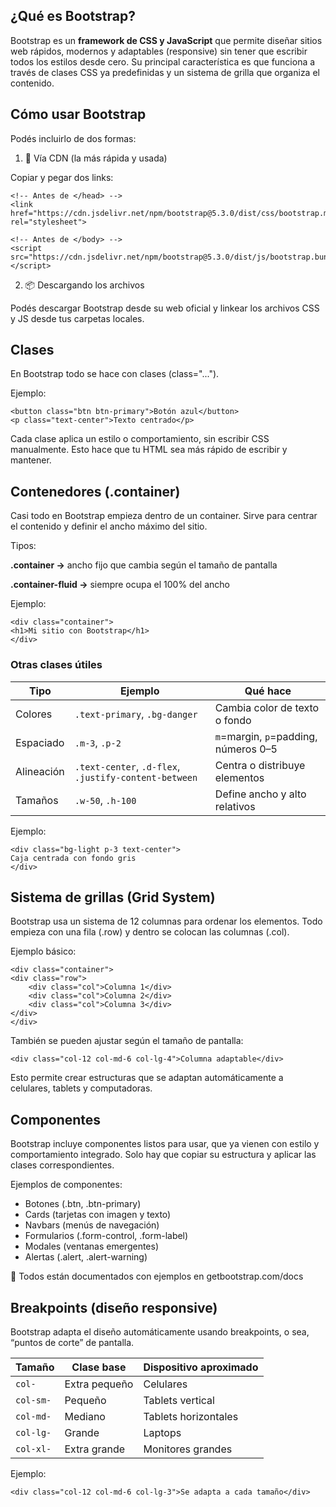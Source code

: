 ## ¿Qué es Bootstrap?

Bootstrap es un **framework de CSS y JavaScript** que permite diseñar sitios web rápidos, modernos y adaptables (responsive) sin tener que escribir todos los estilos desde cero.
Su principal característica es que funciona a través de clases CSS ya predefinidas y un sistema de grilla que organiza el contenido.

## Cómo usar Bootstrap

Podés incluirlo de dos formas:

1. 🔗 Vía CDN (la más rápida y usada)

Copiar y pegar dos links:

    <!-- Antes de </head> -->
    <link href="https://cdn.jsdelivr.net/npm/bootstrap@5.3.0/dist/css/bootstrap.min.css" rel="stylesheet">

    <!-- Antes de </body> -->
    <script src="https://cdn.jsdelivr.net/npm/bootstrap@5.3.0/dist/js/bootstrap.bundle.min.js"></script>

2. 📦 Descargando los archivos

Podés descargar Bootstrap desde su web oficial y linkear los archivos CSS y JS desde tus carpetas locales.

## Clases

En Bootstrap todo se hace con clases (class="...").

Ejemplo:

    <button class="btn btn-primary">Botón azul</button>
    <p class="text-center">Texto centrado</p>

Cada clase aplica un estilo o comportamiento, sin escribir CSS manualmente.
Esto hace que tu HTML sea más rápido de escribir y mantener.

## Contenedores (.container)

Casi todo en Bootstrap empieza dentro de un container.
Sirve para centrar el contenido y definir el ancho máximo del sitio.

Tipos:

**.container →** ancho fijo que cambia según el tamaño de pantalla

**.container-fluid →** siempre ocupa el 100% del ancho

Ejemplo:

    <div class="container">
    <h1>Mi sitio con Bootstrap</h1>
    </div>

### Otras clases útiles

| Tipo       | Ejemplo                                               | Qué hace                             |
| ---------- | ----------------------------------------------------- | ------------------------------------ |
| Colores    | `.text-primary`, `.bg-danger`                         | Cambia color de texto o fondo        |
| Espaciado  | `.m-3`, `.p-2`                                        | `m`=margin, `p`=padding, números 0–5 |
| Alineación | `.text-center`, `.d-flex`, `.justify-content-between` | Centra o distribuye elementos        |
| Tamaños    | `.w-50`, `.h-100`                                     | Define ancho y alto relativos        |

Ejemplo:

    <div class="bg-light p-3 text-center">
    Caja centrada con fondo gris
    </div>

## Sistema de grillas (Grid System)

Bootstrap usa un sistema de 12 columnas para ordenar los elementos.
Todo empieza con una fila (.row) y dentro se colocan las columnas (.col).

Ejemplo básico:

    <div class="container">
    <div class="row">
        <div class="col">Columna 1</div>
        <div class="col">Columna 2</div>
        <div class="col">Columna 3</div>
    </div>
    </div>

También se pueden ajustar según el tamaño de pantalla:

    <div class="col-12 col-md-6 col-lg-4">Columna adaptable</div>

Esto permite crear estructuras que se adaptan automáticamente a celulares, tablets y computadoras.

## Componentes

Bootstrap incluye componentes listos para usar, que ya vienen con estilo y comportamiento integrado.
Solo hay que copiar su estructura y aplicar las clases correspondientes.

Ejemplos de componentes:

- Botones (.btn, .btn-primary)
- Cards (tarjetas con imagen y texto)
- Navbars (menús de navegación)
- Formularios (.form-control, .form-label)
- Modales (ventanas emergentes)
- Alertas (.alert, .alert-warning)

📘 Todos están documentados con ejemplos en getbootstrap.com/docs

## Breakpoints (diseño responsive)

Bootstrap adapta el diseño automáticamente usando breakpoints, o sea, “puntos de corte” de pantalla.

| Tamaño    | Clase base    | Dispositivo aproximado |
| --------- | ------------- | ---------------------- |
| `col-`    | Extra pequeño | Celulares              |
| `col-sm-` | Pequeño       | Tablets vertical       |
| `col-md-` | Mediano       | Tablets horizontales   |
| `col-lg-` | Grande        | Laptops                |
| `col-xl-` | Extra grande  | Monitores grandes      |


Ejemplo:

    <div class="col-12 col-md-6 col-lg-3">Se adapta a cada tamaño</div>
